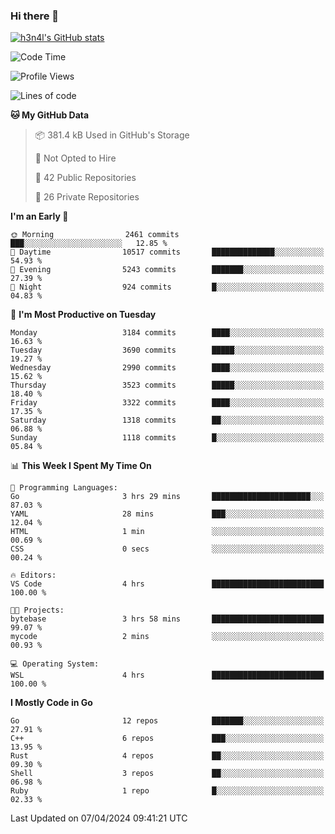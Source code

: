 ### Hi there 👋

[![h3n4l's GitHub stats](https://github-readme-stats.vercel.app/api?username=h3n4l&count_private=true&show_icons=true&theme=radical)](https://github.com/h3n4l/github-readme-stats)

<!--START_SECTION:waka-->
![Code Time](http://img.shields.io/badge/Code%20Time-1%2C855%20hrs%2022%20mins-blue)

![Profile Views](http://img.shields.io/badge/Profile%20Views-0-blue)

![Lines of code](https://img.shields.io/badge/From%20Hello%20World%20I%27ve%20Written-6.2%20million%20lines%20of%20code-blue)

**🐱 My GitHub Data** 

> 📦 381.4 kB Used in GitHub's Storage 
 > 
> 🚫 Not Opted to Hire
 > 
> 📜 42 Public Repositories 
 > 
> 🔑 26 Private Repositories 
 > 
**I'm an Early 🐤** 

```text
🌞 Morning                2461 commits        ███░░░░░░░░░░░░░░░░░░░░░░   12.85 % 
🌆 Daytime                10517 commits       ██████████████░░░░░░░░░░░   54.93 % 
🌃 Evening                5243 commits        ███████░░░░░░░░░░░░░░░░░░   27.39 % 
🌙 Night                  924 commits         █░░░░░░░░░░░░░░░░░░░░░░░░   04.83 % 
```
📅 **I'm Most Productive on Tuesday** 

```text
Monday                   3184 commits        ████░░░░░░░░░░░░░░░░░░░░░   16.63 % 
Tuesday                  3690 commits        █████░░░░░░░░░░░░░░░░░░░░   19.27 % 
Wednesday                2990 commits        ████░░░░░░░░░░░░░░░░░░░░░   15.62 % 
Thursday                 3523 commits        █████░░░░░░░░░░░░░░░░░░░░   18.40 % 
Friday                   3322 commits        ████░░░░░░░░░░░░░░░░░░░░░   17.35 % 
Saturday                 1318 commits        ██░░░░░░░░░░░░░░░░░░░░░░░   06.88 % 
Sunday                   1118 commits        █░░░░░░░░░░░░░░░░░░░░░░░░   05.84 % 
```


📊 **This Week I Spent My Time On** 

```text
💬 Programming Languages: 
Go                       3 hrs 29 mins       ██████████████████████░░░   87.03 % 
YAML                     28 mins             ███░░░░░░░░░░░░░░░░░░░░░░   12.04 % 
HTML                     1 min               ░░░░░░░░░░░░░░░░░░░░░░░░░   00.69 % 
CSS                      0 secs              ░░░░░░░░░░░░░░░░░░░░░░░░░   00.24 % 

🔥 Editors: 
VS Code                  4 hrs               █████████████████████████   100.00 % 

🐱‍💻 Projects: 
bytebase                 3 hrs 58 mins       █████████████████████████   99.07 % 
mycode                   2 mins              ░░░░░░░░░░░░░░░░░░░░░░░░░   00.93 % 

💻 Operating System: 
WSL                      4 hrs               █████████████████████████   100.00 % 
```

**I Mostly Code in Go** 

```text
Go                       12 repos            ███████░░░░░░░░░░░░░░░░░░   27.91 % 
C++                      6 repos             ███░░░░░░░░░░░░░░░░░░░░░░   13.95 % 
Rust                     4 repos             ██░░░░░░░░░░░░░░░░░░░░░░░   09.30 % 
Shell                    3 repos             ██░░░░░░░░░░░░░░░░░░░░░░░   06.98 % 
Ruby                     1 repo              █░░░░░░░░░░░░░░░░░░░░░░░░   02.33 % 
```




 Last Updated on 07/04/2024 09:41:21 UTC
<!--END_SECTION:waka-->

